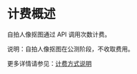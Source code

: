 # 计费概述

自拍人像抠图通过 API 调用次数计费。

说明：自拍人像抠图在公测阶段，不收取费用。

更多详情请参见：[计费方式说明](https://docs.jdcloud.com/cn/billing/pay-as-you-go)







     
    
